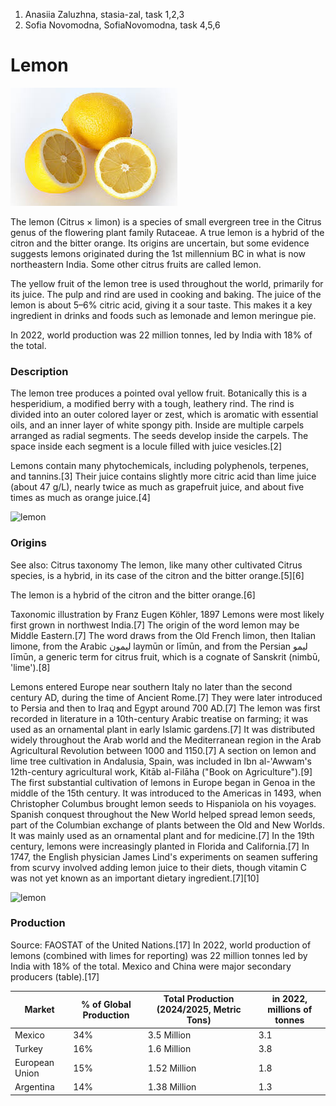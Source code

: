 1. Anasiia Zaluzhna, stasia-zal, task 1,2,3
2. Sofia Novomodna, SofiaNovomodna, task 4,5,6




# Lemon

![lemon](1.jpg)

The lemon (Citrus × limon) is a species of small evergreen tree in the Citrus genus of the flowering plant family Rutaceae. A true lemon is a hybrid of the citron and the bitter orange. Its origins are uncertain, but some evidence suggests lemons originated during the 1st millennium BC in what is now northeastern India. Some other citrus fruits are called lemon.

The yellow fruit of the lemon tree is used throughout the world, primarily for its juice. The pulp and rind are used in cooking and baking. The juice of the lemon is about 5–6% citric acid, giving it a sour taste. This makes it a key ingredient in drinks and foods such as lemonade and lemon meringue pie.

In 2022, world production was 22 million tonnes, led by India with 18% of the total.

### Description
The lemon tree produces a pointed oval yellow fruit. Botanically this is a hesperidium, a modified berry with a tough, leathery rind. The rind is divided into an outer colored layer or zest, which is aromatic with essential oils, and an inner layer of white spongy pith. Inside are multiple carpels arranged as radial segments. The seeds develop inside the carpels. The space inside each segment is a locule filled with juice vesicles.[2]

Lemons contain many phytochemicals, including polyphenols, terpenes, and tannins.[3] Their juice contains slightly more citric acid than lime juice (about 47 g/L), nearly twice as much as grapefruit juice, and about five times as much as orange juice.[4]


![lemon](https://upload.wikimedia.org/wikipedia/commons/e/e4/P1030323.JPG)
### Origins
See also: Citrus taxonomy
The lemon, like many other cultivated Citrus species, is a hybrid, in its case of the citron and the bitter orange.[5][6]


The lemon is a hybrid of the citron and the bitter orange.[6]

Taxonomic illustration by Franz Eugen Köhler, 1897
Lemons were most likely first grown in northwest India.[7] The origin of the word lemon may be Middle Eastern.[7] The word draws from the Old French limon, then Italian limone, from the Arabic ليمون laymūn or līmūn, and from the Persian لیمو līmūn, a generic term for citrus fruit, which is a cognate of Sanskrit (nimbū, 'lime').[8]

Lemons entered Europe near southern Italy no later than the second century AD, during the time of Ancient Rome.[7] They were later introduced to Persia and then to Iraq and Egypt around 700 AD.[7] The lemon was first recorded in literature in a 10th-century Arabic treatise on farming; it was used as an ornamental plant in early Islamic gardens.[7] It was distributed widely throughout the Arab world and the Mediterranean region in the Arab Agricultural Revolution between 1000 and 1150.[7] A section on lemon and lime tree cultivation in Andalusia, Spain, was included in Ibn al-'Awwam's 12th-century agricultural work, Kitāb al-Filāha ("Book on Agriculture").[9] The first substantial cultivation of lemons in Europe began in Genoa in the middle of the 15th century. It was introduced to the Americas in 1493, when Christopher Columbus brought lemon seeds to Hispaniola on his voyages. Spanish conquest throughout the New World helped spread lemon seeds, part of the Columbian exchange of plants between the Old and New Worlds. It was mainly used as an ornamental plant and for medicine.[7] In the 19th century, lemons were increasingly planted in Florida and California.[7] In 1747, the English physician James Lind's experiments on seamen suffering from scurvy involved adding lemon juice to their diets, though vitamin C was not yet known as an important dietary ingredient.[7][10]


![lemon](https://encrypted-tbn0.gstatic.com/images?q=tbn:ANd9GcR2vGEz2fzMbtLadH5fpr8SRK7k0_sPeOVnbw&s)
### Production
Source: FAOSTAT of the United Nations.[17]
In 2022, world production of lemons (combined with limes for reporting) was 22 million tonnes led by India with 18% of the total. Mexico and China were major secondary producers (table).[17]

|**Market**|	**% of Global Production**|	**Total Production (2024/2025, Metric Tons)**|**in 2022, millions of tonnes**|
|------------|------------|--------------|-------|
|Mexico|	34%|	3.5 Million|3.1|
|Turkey|	16%|	1.6 Million|3.8|
|European Union|	15%|	1.52 Million|1.8|
|Argentina|	14%|	1.38 Million|1.3|

